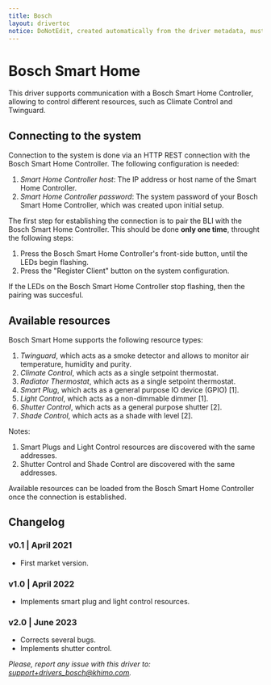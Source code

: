 ```yaml
---
title: Bosch
layout: drivertoc
notice: DoNotEdit, created automatically from the driver metadata, must be updated on the driver itself
---
```

# Bosch Smart Home

This driver supports communication with a Bosch Smart Home Controller,
allowing to control different resources, such as Climate Control and
Twinguard.

## Connecting to the system

Connection to the system is done via an HTTP REST connection with the
Bosch Smart Home Controller. The following configuration is needed:

 1. *Smart Home Controller host*: The IP address or host name of the
Smart Home Controller.
 2. *Smart Home Controller password*: The system password of your
Bosch Smart Home Controller, which was created upon initial setup.

The first step for establishing the connection is to pair the BLI
with the Bosch Smart Home Controller. This should be done **only
one time**, throught the following steps:

 1. Press the Bosch Smart Home Controller's front-side button,
until the LEDs begin flashing.
 2. Press the "Register Client" button on the system configuration.

If the LEDs on the Bosch Smart Home Controller stop flashing, then
the pairing was succesful.

## Available resources

Bosch Smart Home supports the following resource types:

 1. *Twinguard*, which acts as a smoke detector and allows to
monitor air temperature, humidity and purity. 
 2. *Climate Control*, which acts as a single setpoint thermostat.
 3. *Radiator Thermostat*, which acts as a single setpoint thermostat.
 4. *Smart Plug*, which acts as a general purpose IO device (GPIO) [1].
 5. *Light Control*, which acts as a non-dimmable dimmer [1].
 6. *Shutter Control*, which acts as a general purpose shutter [2].
 7. *Shade Control*, which acts as a shade with level [2].

Notes:
 1. Smart Plugs and Light Control resources are discovered with the same addresses.
 2. Shutter Control and Shade Control are discovered with the same addresses.

Available resources can be loaded from the Bosch Smart Home
Controller once the connection is established.

## Changelog

### v0.1 | April 2021
 - First market version.
### v1.0 | April 2022
 - Implements smart plug and light control resources.
### v2.0 | June 2023
 - Corrects several bugs.
 - Implements shutter control.

*Please, report any issue with this driver to: support+drivers_bosch@khimo.com.*
